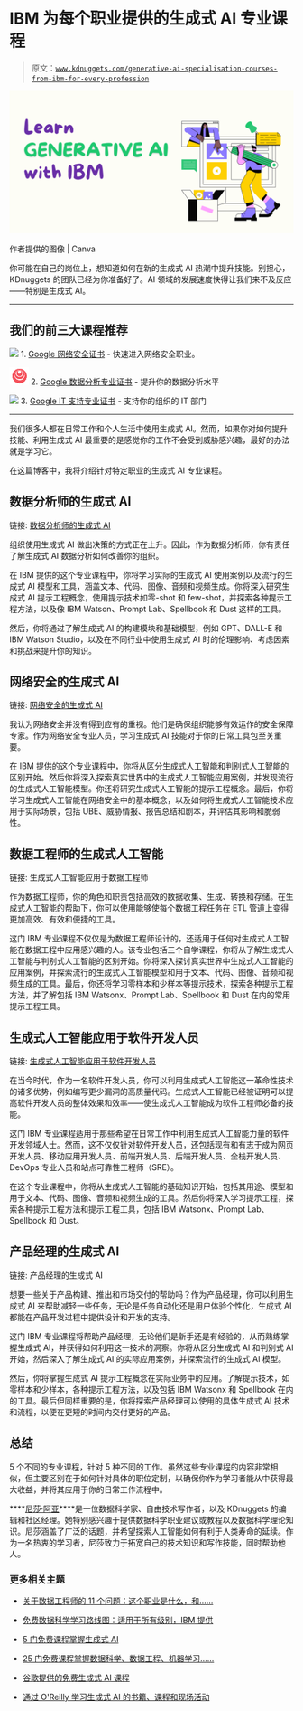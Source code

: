 # IBM 为每个职业提供的生成式 AI 专业课程

> 原文：[`www.kdnuggets.com/generative-ai-specialisation-courses-from-ibm-for-every-profession`](https://www.kdnuggets.com/generative-ai-specialisation-courses-from-ibm-for-every-profession)

![生成式 AI 课程](img/143bb2e81711f5884a115ca3618e208a.png)

作者提供的图像 | Canva

你可能在自己的岗位上，想知道如何在新的生成式 AI 热潮中提升技能。别担心，KDnuggets 的团队已经为你准备好了。AI 领域的发展速度快得让我们来不及反应——特别是生成式 AI。

* * *

## 我们的前三大课程推荐

![](img/0244c01ba9267c002ef39d4907e0b8fb.png) 1\. [Google 网络安全证书](https://www.kdnuggets.com/google-cybersecurity) - 快速进入网络安全职业。

![](img/e225c49c3c91745821c8c0368bf04711.png) 2\. [Google 数据分析专业证书](https://www.kdnuggets.com/google-data-analytics) - 提升你的数据分析水平

![](img/0244c01ba9267c002ef39d4907e0b8fb.png) 3\. [Google IT 支持专业证书](https://www.kdnuggets.com/google-itsupport) - 支持你的组织的 IT 部门

* * *

我们很多人都在日常工作和个人生活中使用生成式 AI。然而，如果你对如何提升技能、利用生成式 AI 最重要的是感觉你的工作不会受到威胁感兴趣，最好的办法就是学习它。

在这篇博客中，我将介绍针对特定职业的生成式 AI 专业课程。

## 数据分析师的生成式 AI

链接: [数据分析师的生成式 AI](https://imp.i384100.net/EKokXP)

组织使用生成式 AI 做出决策的方式正在上升。因此，作为数据分析师，你有责任了解生成式 AI 数据分析如何改善你的组织。

在 IBM 提供的这个专业课程中，你将学习实际的生成式 AI 使用案例以及流行的生成式 AI 模型和工具，涵盖文本、代码、图像、音频和视频生成。你将深入研究生成式 AI 提示工程概念，使用提示技术如零-shot 和 few-shot，并探索各种提示工程方法，以及像 IBM Watson、Prompt Lab、Spellbook 和 Dust 这样的工具。

然后，你将通过了解生成式 AI 的构建模块和基础模型，例如 GPT、DALL-E 和 IBM Watson Studio，以及在不同行业中使用生成式 AI 时的伦理影响、考虑因素和挑战来提升你的知识。

## 网络安全的生成式 AI

链接: [网络安全的生成式 AI](https://imp.i384100.net/vNRX3d)

我认为网络安全并没有得到应有的重视。他们是确保组织能够有效运作的安全保障专家。作为网络安全专业人员，学习生成式 AI 技能对于你的日常工具包至关重要。

在 IBM 提供的这个专业课程中，你将从区分生成式人工智能和判别式人工智能的区别开始。然后你将深入探索真实世界中的生成式人工智能应用案例，并发现流行的生成式人工智能模型。你还将研究生成式人工智能的提示工程概念。最后，你将学习生成式人工智能在网络安全中的基本概念，以及如何将生成式人工智能技术应用于实际场景，包括 UBE、威胁情报、报告总结和剧本，并评估其影响和脆弱性。

## 数据工程师的生成式人工智能

链接: 生成式人工智能应用于数据工程师

作为数据工程师，你的角色和职责包括高效的数据收集、生成、转换和存储。在生成式人工智能的帮助下，你可以使用能够使每个数据工程任务在 ETL 管道上变得更加高效、有效和便捷的工具。

这门 IBM 专业课程不仅仅是为数据工程师设计的，还适用于任何对生成式人工智能在数据工程中应用感兴趣的人。该专业包括三个自学课程，你将从了解生成式人工智能与判别式人工智能的区别开始。你将深入探讨真实世界中生成式人工智能的应用案例，并探索流行的生成式人工智能模型和用于文本、代码、图像、音频和视频生成的工具。最后，你还将学习零样本和少样本等提示技术，探索各种提示工程方法，并了解包括 IBM Watsonx、Prompt Lab、Spellbook 和 Dust 在内的常用提示工程工具。

## 生成式人工智能应用于软件开发人员

链接: [生成式人工智能应用于软件开发人员](https://imp.i384100.net/q4b135)

在当今时代，作为一名软件开发人员，你可以利用生成式人工智能这一革命性技术的诸多优势，例如编写更少漏洞的高质量代码。生成式人工智能已经被证明可以提高软件开发人员的整体效果和效率——使生成式人工智能成为软件工程师必备的技能。

这门 IBM 专业课程适用于那些希望在日常工作中利用生成式人工智能力量的软件开发领域人士。然而，这不仅仅针对软件开发人员，还包括现有和有志于成为网页开发人员、移动应用开发人员、前端开发人员、后端开发人员、全栈开发人员、DevOps 专业人员和站点可靠性工程师（SRE）。

在这个专业课程中，你将从生成式人工智能的基础知识开始，包括其用途、模型和用于文本、代码、图像、音频和视频生成的工具。然后你将深入学习提示工程，探索各种提示工程方法和提示工程工具，包括 IBM Watsonx、Prompt Lab、Spellbook 和 Dust。

## 产品经理的生成式 AI

链接: 产品经理的生成式 AI

想要一些关于产品构建、推出和市场交付的帮助吗？作为产品经理，你可以利用生成式 AI 来帮助减轻一些任务，无论是任务自动化还是用户体验个性化，生成式 AI 都能在产品开发过程中提供设计和开发的支持。

这门 IBM 专业课程将帮助产品经理，无论他们是新手还是有经验的，从而熟练掌握生成式 AI，并获得如何利用这一技术的洞察。你将从区分生成式 AI 和判别式 AI 开始，然后深入了解生成式 AI 的实际应用案例，并探索流行的生成式 AI 模型。

然后，你将掌握生成式 AI 提示工程概念在实际业务中的应用。了解提示技术，如零样本和少样本，各种提示工程方法，以及包括 IBM Watsonx 和 Spellbook 在内的工具。最后但同样重要的是，你将探索产品经理可以使用的具体生成式 AI 技术和流程，以便在更短的时间内交付更好的产品。

## 总结

5 个不同的专业课程，针对 5 种不同的工作。虽然这些专业课程的内容非常相似，但主要区别在于如何针对具体的职位定制，以确保你作为学习者能从中获得最大收益，并将其应用于你的日常工作流程中。

[](https://www.linkedin.com/in/nisha-arya-ahmed/)****[尼莎·阿亚](https://www.linkedin.com/in/nisha-arya-ahmed/)****是一位数据科学家、自由技术写作者，以及 KDnuggets 的编辑和社区经理。她特别感兴趣于提供数据科学职业建议或教程以及数据科学理论知识。尼莎涵盖了广泛的话题，并希望探索人工智能如何有利于人类寿命的延续。作为一名热衷的学习者，尼莎致力于拓宽自己的技术知识和写作技能，同时帮助他人。

### 更多相关主题

+   [关于数据工程师的 11 个问题：这个职业是什么，和……](https://www.kdnuggets.com/2022/10/11-questions-data-engineers-profession-heading.html)

+   [免费数据科学学习路线图：适用于所有级别，IBM 提供](https://www.kdnuggets.com/a-free-data-science-learning-roadmap-for-all-levels-with-ibm)

+   [5 门免费课程掌握生成式 AI](https://www.kdnuggets.com/5-free-courses-to-master-generative-ai)

+   [25 门免费课程掌握数据科学、数据工程、机器学习……](https://www.kdnuggets.com/25-free-courses-to-master-data-science-data-engineering-machine-learning-mlops-and-generative-ai)

+   [谷歌提供的免费生成式 AI 课程](https://www.kdnuggets.com/2023/07/free-generative-ai-courses-google.html)

+   [通过 O'Reilly 学习生成式 AI 的书籍、课程和现场活动](https://www.kdnuggets.com/books-courses-and-live-events-to-learn-generative-ai-with-oreilly)
